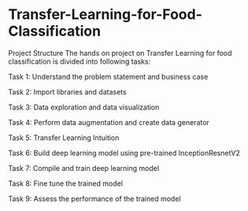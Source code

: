 # Transfer-Learning-for-Food-Classification


Project Structure
The hands on project on Transfer Learning for food classification is divided into following tasks:

Task 1: Understand the problem statement and business case

Task 2: Import libraries and datasets

Task 3: Data exploration and data visualization

Task 4: Perform data augmentation and create data generator

Task 5: Transfer Learning Intuition

Task 6: Build deep learning model using pre-trained InceptionResnetV2

Task 7: Compile and train deep learning model

Task 8: Fine tune the trained model

Task 9: Assess the performance of the trained model
